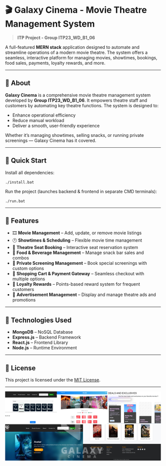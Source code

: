 # 🎬 Galaxy Cinema - Movie Theatre Management System

> **ITP Project - Group ITP23\_WD\_B1\_06**

A full-featured **MERN stack** application designed to automate and streamline operations of a modern movie theatre. The system offers a seamless, interactive platform for managing movies, showtimes, bookings, food sales, payments, loyalty rewards, and more.

---

## 📖 About

**Galaxy Cinema** is a comprehensive movie theatre management system developed by **Group ITP23\_WD\_B1\_06**. It empowers theatre staff and customers by automating key theatre functions. The system is designed to:

* Enhance operational efficiency
* Reduce manual workload
* Deliver a smooth, user-friendly experience

Whether it’s managing showtimes, selling snacks, or running private screenings — Galaxy Cinema has it covered.

---

## 🚀 Quick Start

Install all dependencies:

```
./install.bat
```

Run the project (launches backend & frontend in separate CMD terminals):

```
./run.bat
```

---

## 🎯 Features

* 🎞️ **Movie Management** – Add, update, or remove movie listings
* 🕐 **Showtimes & Scheduling** – Flexible movie time management
* 💺 **Theatre Seat Booking** – Interactive seat reservation system
* 🍿 **Food & Beverage Management** – Manage snack bar sales and combos
* 🎥 **Private Screening Management** – Book special screenings with custom options
* 🛒 **Shopping Cart & Payment Gateway** – Seamless checkout with multiple options
* 🌟 **Loyalty Rewards** – Points-based reward system for frequent customers
* 📢 **Advertisement Management** – Display and manage theatre ads and promotions

---

## 🧰 Technologies Used

* **MongoDB** – NoSQL Database
* **Express.js** – Backend Framework
* **React.js** – Frontend Library
* **Node.js** – Runtime Environment

---

## 📄 License

This project is licensed under the [MIT License](#Licence).

---
![Galaxy Cinema Preview](frontend/src/images/demo.jpg)

